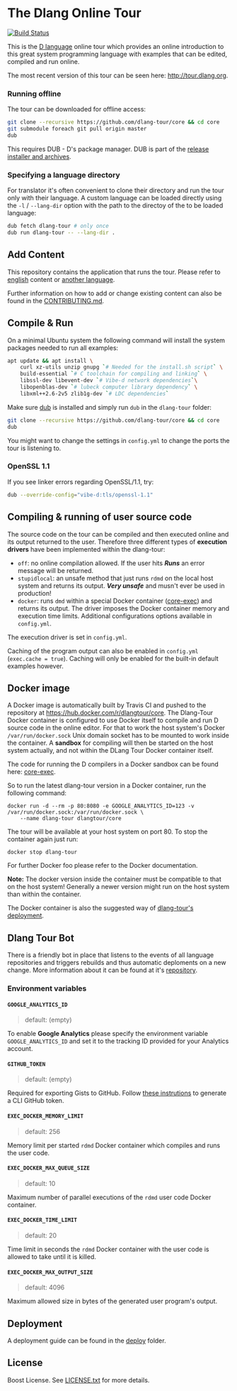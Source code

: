 # The Dlang Online Tour

[![Build Status](https://travis-ci.org/dlang-tour/core.svg?branch=master)](https://travis-ci.org/dlang-tour/core)

This is the [D language](https://dlang.org) online tour which
provides an online introduction to this great system programming language
with examples that can be edited, compiled and run online.

The most recent version of this tour can be seen here: http://tour.dlang.org.

### Running offline

The tour can be downloaded for offline access:

```sh
git clone --recursive https://github.com/dlang-tour/core && cd core
git submodule foreach git pull origin master
dub
```

This requires DUB - D's package manager. DUB is part of the [release installer and archives](https://dlang.org/download.html).

### Specifying a language directory

For translator it's often convenient to clone their directory and run the tour
only with their language.
A custom language can be loaded directly using the `-l` / `--lang-dir` option
with the path to the directoy of the to be loaded language:

```sh
dub fetch dlang-tour # only once
dub run dlang-tour -- --lang-dir .
```

## Add Content

This repository contains the application that runs the tour.
Please refer to [english](https://github.com/dlang-tour/english)
content or [another language](https://github.com/dlang-tour).

Further information on how to add or change existing content can also be found
in the [CONTRIBUTING.md](CONTRIBUTING.md).

## Compile & Run

On a minimal Ubuntu system the following command will install the system packages needed to run all examples:

```sh
apt update && apt install \
    curl xz-utils unzip gnupg `# Needed for the install.sh script` \
    build-essential `# C toolchain for compiling and linking` \
    libssl-dev libevent-dev `# Vibe-d network dependencies`\
    libopenblas-dev `# lubeck computer library dependency` \
    libxml++2.6-2v5 zlib1g-dev `# LDC dependencies`
```

Make sure [dub](http://code.dlang.org/download) is installed and simply run `dub` in
the `dlang-tour` folder:

```sh
git clone --recursive https://github.com/dlang-tour/core && cd core
dub
```

You might want to change the settings in `config.yml` to change
the ports the tour is listening to.

### OpenSSL 1.1

If you see linker errors regarding OpenSSL/1.1, try:

```sh
dub --override-config="vibe-d:tls/openssl-1.1"
```

## Compiling & running of user source code

The source code on the tour can be compiled and then executed online and its output returned
to the user. Therefore three different types of **execution drivers** have been
implemented within the dlang-tour:

 * `off`: no online compilation allowed. If the user hits ***Runs*** an error message
   will be returned.
 * `stupidlocal`: an unsafe method that just runs `rdmd` on the local host system
   and returns its output. ***Very unsafe*** and musn't ever be used in production!
 * `docker`: runs `dmd` within a special Docker container ([core-exec](https://github.com/dlang-tour/core-exec))
   and returns its output. The driver imposes the Docker container memory and
   execution time limits. Additional configurations options available in `config.yml`.

The execution driver is set in `config.yml`.

Caching of the program output can also be enabled in `config.yml` (`exec.cache = true`). Caching
will only be enabled for the built-in default examples however.

## Docker image

A Docker image is automatically built by Travis CI and pushed to the repository
at https://hub.docker.com/r/dlangtour/core. The Dlang-Tour Docker container
is configured to use Docker itself to compile and run D source code
in the online editor. For that to work the host system's Docker `/var/run/docker.sock`
Unix domain socket has to be mounted to work inside the container. A
**sandbox** for compiling will then be started on the host system actually,
and not within the DLang Tour Docker container itself.

The code for running the D compilers in a Docker sandbox can be found here:
[core-exec](https://github.com/dlang-tour/core-exec).

So to run the latest dlang-tour
version in a Docker container, run the following command:

	docker run -d --rm -p 80:8080 -e GOOGLE_ANALYTICS_ID=123 -v /var/run/docker.sock:/var/run/docker.sock \
		--name dlang-tour dlangtour/core

The tour will be available at your host system on port 80. To stop the container
again just run:

	docker stop dlang-tour

For further Docker foo please refer to the Docker documentation.

**Note:** The docker version inside the container must be compatible
to that on the host system! Generally a newer version might run
on the host system than within the container.

The Docker container is also the suggested way
of [dlang-tour's deployment](deploy/README.md).

## Dlang Tour Bot

There is a friendly bot in place that listens to the events of all language repositories and triggers rebuilds and thus automatic deploments on a new change.
More information about it can be found at it's [repository](https://github.com/dlang-tour/bot).

### Environment variables

#### `GOOGLE_ANALYTICS_ID`

> default: (empty)

To enable **Google Analytics** please specify the environment variable
`GOOGLE_ANALYTICS_ID` and set it to the tracking ID provided
for your Analytics account.

#### `GITHUB_TOKEN`

> default: (empty)

Required for exporting Gists to GitHub.
Follow [these instrutions](https://help.github.com/articles/creating-a-personal-access-token-for-the-command-line) to generate a CLI GitHub token.

#### `EXEC_DOCKER_MEMORY_LIMIT`

> default: 256

Memory limit per started `rdmd` Docker container which compiles
and runs the user code.

#### `EXEC_DOCKER_MAX_QUEUE_SIZE`

> default: 10

Maximum number of parallel executions of the `rdmd` user code
Docker container.

#### `EXEC_DOCKER_TIME_LIMIT`

> default: 20

Time limit in seconds the `rdmd` Docker container with the user
code is allowed to take until it is killed.

#### `EXEC_DOCKER_MAX_OUTPUT_SIZE`

> default: 4096

Maximum allowed size in bytes of the generated user program's output.

## Deployment

A deployment guide can be found in the [deploy](deploy/README.md)
folder.

## License

Boost License. See [LICENSE.txt](LICENSE.txt) for more details.
